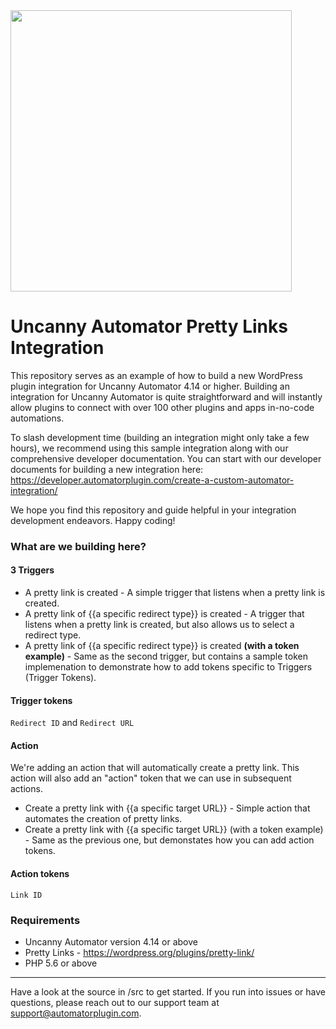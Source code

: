 <img src="https://automatorplugin.com/wp-content/uploads/2022/09/uncanny-automator-vertical-logo.svg" width="450px" />

# Uncanny Automator Pretty Links Integration 

This repository serves as an example of how to build a new WordPress plugin integration for Uncanny Automator 4.14 or higher. Building an integration for Uncanny Automator is quite straightforward and will instantly allow plugins to connect with over 100 other plugins and apps in-no-code automations.

To slash development time (building an integration might only take a few hours), we recommend using this sample integration along with our comprehensive developer documentation. You can start with our developer documents for building a new integration here: https://developer.automatorplugin.com/create-a-custom-automator-integration/

We hope you find this repository and guide helpful in your integration development endeavors. Happy coding!

### What are we building here?
#### 3 Triggers

- A pretty link is created - A simple trigger that listens when a pretty link is created.
- A pretty link of {{a specific redirect type}} is created - A trigger that listens when a pretty link is created, but also allows us to select a redirect type.
- A pretty link of {{a specific redirect type}} is created <b>(with a token example)</b> - Same as the second trigger, but contains a sample token implemenation to demonstrate how to add tokens specific to Triggers (Trigger Tokens).

#### Trigger tokens
`Redirect ID` and `Redirect URL`
#### Action
We're adding an action that will automatically create a pretty link. This action will also add an "action" token that we can use in subsequent actions.

- Create a pretty link with {{a specific target URL}} - Simple action that automates the creation of pretty links.
- Create a pretty link with {{a specific target URL}} (with a token example) - Same as the previous one, but demonstates how you can add action tokens.
#### Action tokens
`Link ID`

### Requirements
- Uncanny Automator version 4.14 or above
- Pretty Links - https://wordpress.org/plugins/pretty-link/
- PHP 5.6 or above

---
Have a look at the source in /src to get started. If you run into issues or have questions, please reach out to our support team at support@automatorplugin.com.
